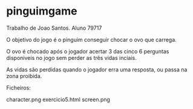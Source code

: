 # pinguimgame
Trabalho de Joao Santos. Aluno 79717

O objetivo do jogo é o pinguim conseguir chocar o ovo que carrega.

O ovo é chocado após o jogador acertar 3 das cinco 6 perguntas disponiveis no jogo sem perder as três vidas inciais.

As vidas são perdidas quando o jogador erra uma resposta, ou passa na zona proibida.
 

Ficheiros:

character.png
exercicio5.html
screen.png
